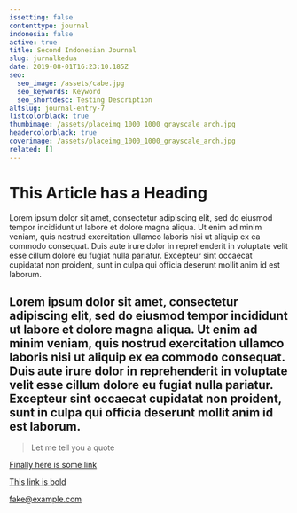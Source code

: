 ```yaml
---
issetting: false
contenttype: journal
indonesia: false
active: true
title: Second Indonesian Journal
slug: jurnalkedua
date: 2019-08-01T16:23:10.185Z
seo:
  seo_image: /assets/cabe.jpg
  seo_keywords: Keyword
  seo_shortdesc: Testing Description
altslug: journal-entry-7
listcolorblack: true
thumbimage: /assets/placeimg_1000_1000_grayscale_arch.jpg
headercolorblack: true
coverimage: /assets/placeimg_1000_1000_grayscale_arch.jpg
related: []
---
```

# This Article has a Heading

Lorem ipsum dolor sit amet, consectetur adipiscing elit, sed do eiusmod tempor incididunt ut labore et dolore magna aliqua. Ut enim ad minim veniam, quis nostrud exercitation ullamco laboris nisi ut aliquip ex ea commodo consequat. Duis aute irure dolor in reprehenderit in voluptate velit esse cillum dolore eu fugiat nulla pariatur. Excepteur sint occaecat cupidatat non proident, sunt in culpa qui officia deserunt mollit anim id est laborum.

## Lorem ipsum dolor sit amet, consectetur adipiscing elit, sed do eiusmod tempor incididunt ut labore et dolore magna aliqua. Ut enim ad minim veniam, quis nostrud exercitation ullamco laboris nisi ut aliquip ex ea commodo consequat. Duis aute irure dolor in reprehenderit in voluptate velit esse cillum dolore eu fugiat nulla pariatur. Excepteur sint occaecat cupidatat non proident, sunt in culpa qui officia deserunt mollit anim id est laborum.

> Let me tell you a quote

[Finally here is some link](https://herbana.id)

[This link is bold](https://herbana.id)

<fake@example.com>